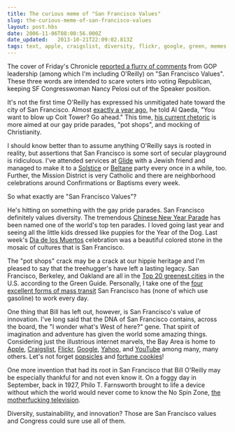```yaml
---
title: The curious meme of "San Francisco Values"
slug: the-curious-meme-of-san-francisco-values
layout: post.hbs
date: 2006-11-06T08:00:56.000Z
date_updated:   2013-10-21T22:09:02.813Z
tags: text, apple, craigslist, diversity, flickr, google, green, memes, politics, religion, san francisco, yahoo, youtube
---
```


The cover of Friday's Chronicle <a href="http://sfgate.com/cgi-bin/article.cgi?file=/c/a/2006/11/03/MNGCEM5H4N1.DTL" title="'Three Dirty Words: San Francisco Values' on SFGate.com">reported a flurry of comments</a> from GOP leadership (among which I'm including O'Reilly) on "San Francisco Values". These three words are intended to scare voters into voting Republican, keeping SF Congresswoman Nancy Pelosi out of the Speaker position.<!--more-->

It's not the first time O'Reilly has expressed his unmitigated hate toward the city of San Francisco. Almost <a href="http://mediamatters.org/items/200511100008" title="O'Reilly on MediaMatters">exactly a year ago</a>, he told Al Qaeda, "You want to blow up Coit Tower? Go ahead." This time, <a href="http://www.foxnews.com/story/0,2933,220477,00.html" title="'San Francisco Values Versus Iraq Chaos' at FOX News">his current rhetoric</a> is more aimed at our gay pride parades, "pot shops", and mocking of Christianity.

I should know better than to assume anything O'Reilly says is rooted in reality, but assertions that San Francisco is some sort of secular playground is ridiculous. I've attended services at <a href="http://www.glide.org/" title="Glide Memorial Church">Glide</a> with a Jewish friend and managed to make it to a <a href="http://en.wikipedia.org/wiki/December_solstice" title="Solstice on Wikipedia">Solstice</a> or <a href="http://en.wikipedia.org/wiki/Beltane" title="Beltane on Wikipedia">Beltane</a> party every once in a while, too. Further, the Mission District is very Catholic and there are neighborhood celebrations around Confirmations or Baptisms every week.

So what exactly are "San Francisco Values"?

He's hitting on something with the gay pride parades. San Francisco definitely values diversity. The tremendous <a href="http://www.sanfranciscochinatown.com/events/chinesenewyearparade.html" title="SanFranciscoChinatown.com">Chinese New Year Parade</a> has been named one of the world's top ten parades. I loved going last year and seeing all the little kids dressed like puppies for the Year of the Dog. Last week's <a href="http://www.dayofthedeadsf.org/" title="Day of the Dead SF">Dia de los Muertos</a> celebration was a beautiful colored stone in the mosaic of cultures that is San Francisco.

The "pot shops" crack may be a crack at our hippie heritage and I'm pleased to say that the treehugger's have left a lasting legacy. San Francisco, Berkeley, and Oakland are all in the <a href="https://ssl.thegreenguide.com/docprem-new.mhtml?i=113&s=top10cities" title="TheGreenGuide.com">Top 20 greenest cities</a> in the U.S. according to the Green Guide. Personally, I take one of the <a href="http://www.sfmuni.com/cms/mms/home/home50.htm" title="SFMuni.com">four excellent forms of mass transit</a> San Francisco has (none of which use gasoline) to work every day.

One thing that Bill has left out, however, is San Francisco's value of innovation. I've long said that the DNA of San Francisco contains, across the board, the "I wonder what's West of here?" gene. That spirit of imagination and adventure has given the world some amazing things. Considering just the illustrious internet marvels, the Bay Area is home to <a href="http://apple.com/" title="Apple">Apple</a>, <a href="http://craigslist.org/">Craigslist</a>, <a href="http://flickr.com/" title="Flickr">Flickr</a>, <a href="http://google.com/" title="Google">Google</a>, <a href="http://yahoo.com/" title="Yahoo">Yahoo</a>, and <a href="http://youtube.com/" title="YouTube">YouTube</a> among many, many others. Let's not forget <a href="http://www.beachcalifornia.com/oakland-california.html" title="Oakland Trivia">popsicles</a> and <a href="http://itotd.com/articles/326/fortune-cookies/" title="Interesting Thing of the Day">fortune cookies</a>!

One more invention that had its root in San Francisco that Bill O'Reilly may be especially thankful for and not even know it. On a foggy day in September, back in 1927, Philo T. Farnsworth brought to life a device without which the world would never come to know the No Spin Zone, <a href="http://www.sfmuseum.org/hist10/philo.html" title="SFMuseum.org">the motherfucking television</a>.

Diversity, sustainability, and innovation? Those are San Francisco values and Congress could sure use all of them.

